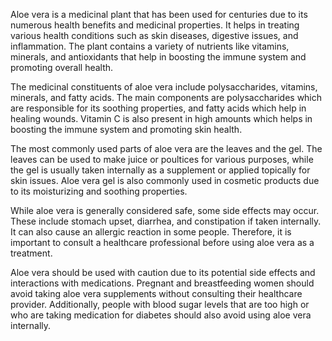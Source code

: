 Aloe vera is a medicinal plant that has been used for centuries due to its numerous health benefits and medicinal properties. It helps in treating various health conditions such as skin diseases, digestive issues, and inflammation. The plant contains a variety of nutrients like vitamins, minerals, and antioxidants that help in boosting the immune system and promoting overall health.



The medicinal constituents of aloe vera include polysaccharides, vitamins, minerals, and fatty acids. The main components are polysaccharides which are responsible for its soothing properties, and fatty acids which help in healing wounds. Vitamin C is also present in high amounts which helps in boosting the immune system and promoting skin health.



The most commonly used parts of aloe vera are the leaves and the gel. The leaves can be used to make juice or poultices for various purposes, while the gel is usually taken internally as a supplement or applied topically for skin issues. Aloe vera gel is also commonly used in cosmetic products due to its moisturizing and soothing properties.



While aloe vera is generally considered safe, some side effects may occur. These include stomach upset, diarrhea, and constipation if taken internally. It can also cause an allergic reaction in some people. Therefore, it is important to consult a healthcare professional before using aloe vera as a treatment.



Aloe vera should be used with caution due to its potential side effects and interactions with medications. Pregnant and breastfeeding women should avoid taking aloe vera supplements without consulting their healthcare provider. Additionally, people with blood sugar levels that are too high or who are taking medication for diabetes should also avoid using aloe vera internally.